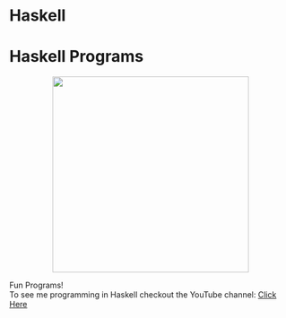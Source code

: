 # Haskell
Haskell Programs
==========
<p align="center">
  <img src="http://3.bp.blogspot.com/-sSNYosPbk3o/UtM3TBCX4lI/AAAAAAAAAHs/T1Z3qd4vft0/s1600/Haskell-Variation+(logo+only)-medium.png" width="350"/>
</p>
Fun Programs! <br>
To see me programming in Haskell checkout the YouTube channel: <a target="_blank" href="https://www.youtube.com/channel/UCbmb5IoBtHZTpYZCDBOC1CA">Click Here</a>

